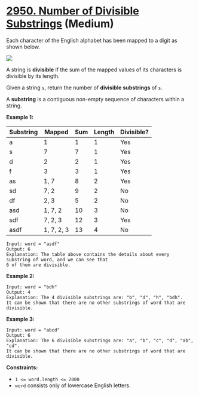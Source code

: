 # [2950. Number of Divisible Substrings][link] (Medium)

[link]: https://leetcode.com/problems/number-of-divisible-substrings/

Each character of the English alphabet has been mapped to a digit as shown below.

![](https://assets.leetcode.com/uploads/2023/11/28/old_phone_digits.png)

A string is **divisible** if the sum of the mapped values of its characters is divisible by its
length.

Given a string `s`, return the number of **divisible substrings** of `s`.

A **substring** is a contiguous non-empty sequence of characters within a string.

**Example 1:**

| Substring | Mapped | Sum | Length | Divisible? |
| --- | --- | --- | --- | --- |
| a | 1 | 1 | 1 | Yes |
| s | 7 | 7 | 1 | Yes |
| d | 2 | 2 | 1 | Yes |
| f | 3 | 3 | 1 | Yes |
| as | 1, 7 | 8 | 2 | Yes |
| sd | 7, 2 | 9 | 2 | No |
| df | 2, 3 | 5 | 2 | No |
| asd | 1, 7, 2 | 10 | 3 | No |
| sdf | 7, 2, 3 | 12 | 3 | Yes |
| asdf | 1, 7, 2, 3 | 13 | 4 | No |

```
Input: word = "asdf"
Output: 6
Explanation: The table above contains the details about every substring of word, and we can see that
6 of them are divisible.
```

**Example 2:**

```
Input: word = "bdh"
Output: 4
Explanation: The 4 divisible substrings are: "b", "d", "h", "bdh".
It can be shown that there are no other substrings of word that are divisible.
```

**Example 3:**

```
Input: word = "abcd"
Output: 6
Explanation: The 6 divisible substrings are: "a", "b", "c", "d", "ab", "cd".
It can be shown that there are no other substrings of word that are divisible.
```

**Constraints:**

- `1 <= word.length <= 2000`
- `word` consists only of lowercase English letters.
